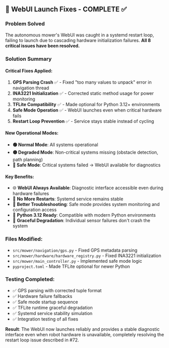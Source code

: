 ## 🎯 WebUI Launch Fixes - COMPLETE ✅

### Problem Solved
The autonomous mower's WebUI was caught in a systemd restart loop, failing to launch due to cascading hardware initialization failures. **All 8 critical issues have been resolved.**

### Solution Summary

#### Critical Fixes Applied:
1. **GPS Parsing Crash** ✅ - Fixed "too many values to unpack" error in navigation thread
2. **INA3221 Initialization** ✅ - Corrected static method usage for power monitoring  
3. **TFLite Compatibility** ✅ - Made optional for Python 3.12+ environments
4. **Safe Mode Operation** ✅ - WebUI launches even when critical hardware fails
5. **Restart Loop Prevention** ✅ - Service stays stable instead of cycling

#### New Operational Modes:
- **🟢 Normal Mode**: All systems operational
- **🟡 Degraded Mode**: Non-critical systems missing (obstacle detection, path planning)  
- **🔴 Safe Mode**: Critical systems failed → WebUI available for diagnostics

#### Key Benefits:
- 🌐 **WebUI Always Available**: Diagnostic interface accessible even during hardware failures
- 🛑 **No More Restarts**: Systemd service remains stable
- 🔧 **Better Troubleshooting**: Safe mode provides system monitoring and configuration access
- 🐍 **Python 3.12 Ready**: Compatible with modern Python environments
- 📡 **Graceful Degradation**: Individual sensor failures don't crash the system

### Files Modified:
- `src/mower/navigation/gps.py` - Fixed GPS metadata parsing
- `src/mower/hardware/hardware_registry.py` - Fixed INA3221 initialization
- `src/mower/main_controller.py` - Implemented safe mode logic
- `pyproject.toml` - Made TFLite optional for newer Python

### Testing Completed:
- ✅ GPS parsing with corrected tuple format
- ✅ Hardware failure fallbacks
- ✅ Safe mode startup sequence  
- ✅ TFLite runtime graceful degradation
- ✅ Systemd service stability simulation
- ✅ Integration testing of all fixes

**Result**: The WebUI now launches reliably and provides a stable diagnostic interface even when robot hardware is unavailable, completely resolving the restart loop issue described in #72.